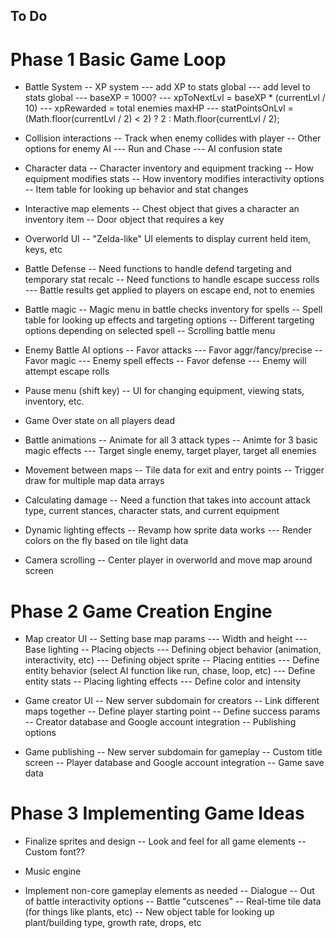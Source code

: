 ## To Do

# Phase 1 Basic Game Loop

- Battle System
-- XP system
--- add XP to stats global
--- add level to stats global
--- baseXP = 1000?
--- xpToNextLvl = baseXP * (currentLvl / 10)
--- xpRewarded = total enemies maxHP
--- statPointsOnLvl = (Math.floor(currentLvl / 2) < 2) ? 2 : Math.floor(currentLvl / 2);

- Collision interactions
-- Track when enemy collides with player
-- Other options for enemy AI
--- Run and Chase
--- AI confusion state

- Character data
-- Character inventory and equipment tracking
-- How equipment modifies stats
-- How inventory modifies interactivity options
-- Item table for looking up behavior and stat changes

- Interactive map elements
-- Chest object that gives a character an inventory item
-- Door object that requires a key

- Overworld UI
-- "Zelda-like" UI elements to display current held item, keys, etc

- Battle Defense
-- Need functions to handle defend targeting and temporary stat recalc
-- Need functions to handle escape success rolls
--- Battle results get applied to players on escape end, not to enemies

- Battle magic
-- Magic menu in battle checks inventory for spells
-- Spell table for looking up effects and targeting options
-- Different targeting options depending on selected spell
-- Scrolling battle menu

- Enemy Battle AI options
-- Favor attacks
--- Favor aggr/fancy/precise
-- Favor magic
--- Enemy spell effects
-- Favor defense
--- Enemy will attempt escape rolls

- Pause menu (shift key)
-- UI for changing equipment, viewing stats, inventory, etc.

- Game Over state on all players dead

- Battle animations
-- Animate for all 3 attack types
-- Animte for 3 basic magic effects
--- Target single enemy, target player, target all enemies

- Movement between maps
-- Tile data for exit and entry points
-- Trigger draw for multiple map data arrays

- Calculating damage
-- Need a function that takes into account attack type, current stances, character stats, and current equipment

- Dynamic lighting effects
-- Revamp how sprite data works
--- Render colors on the fly based on tile light data

- Camera scrolling
-- Center player in overworld and move map around screen

# Phase 2 Game Creation Engine

- Map creator UI
-- Setting base map params
--- Width and height
--- Base lighting
-- Placing objects
--- Defining object behavior (animation, interactivity, etc)
--- Defining object sprite
-- Placing entities
--- Define entity behavior (select AI function like run, chase, loop, etc)
--- Define entity stats
-- Placing lighting effects
--- Define color and intensity

- Game creator UI
-- New server subdomain for creators
-- Link different maps together
-- Define player starting point
-- Define success params
-- Creator database and Google account integration
-- Publishing options

- Game publishing
-- New server subdomain for gameplay
-- Custom title screen
-- Player database and Google account integration
-- Game save data

# Phase 3 Implementing Game Ideas

- Finalize sprites and design
-- Look and feel for all game elements
-- Custom font??

- Music engine

- Implement non-core gameplay elements as needed
-- Dialogue
-- Out of battle interactivity options
-- Battle "cutscenes"
-- Real-time tile data (for things like plants, etc)
-- New object table for looking up plant/building type, growth rate, drops, etc